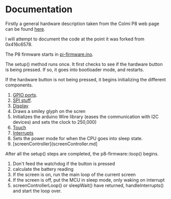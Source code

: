 # Documentation

Firstly a general hardware description taken from the Colmi P8 web page can be found [here](HARDWARE.md).

I will attempt to document the code at the point it was forked from 0x416c6578.

The P8 firmware starts in [pi-firmware.ino](../p8-firmware/p8-firmware.ino).

The setup() method runs once. It first checks to see if the hardware button is being pressed. If so, it goes into bootloader mode, and restarts.

If the hardware button is not being pressed, it begins initializing the different components.

1) [GPIO ports](GPIO.md).
1) [SPI stuff](SPI.md).
2) [Display](Display.md)
3) Draws a smiley glyph on the scren
4) Initializes the arduino Wire library (eases the communication with I2C devices) and sets the clock to 250,000)
5) [Touch](Touch.md)
6) [Interrupts](Interrupts.md)
7) Sets the power mode for when the CPU goes into sleep state.
8) [screenController](screenController.md]

After all the setup() steps are completed, the p8-firmware::loop() begins.

1) Don't feed the watchdog if the button is pressed
2) calculate the battery reading
3) If the screen is on, run the main loop of the current screen
4) If the screen is off, put the MCU in sleep mode, only waking on interrupt
5) screenControllerLoop() or sleepWait() have returned, handleInterrupts() and start the loop over.
   
